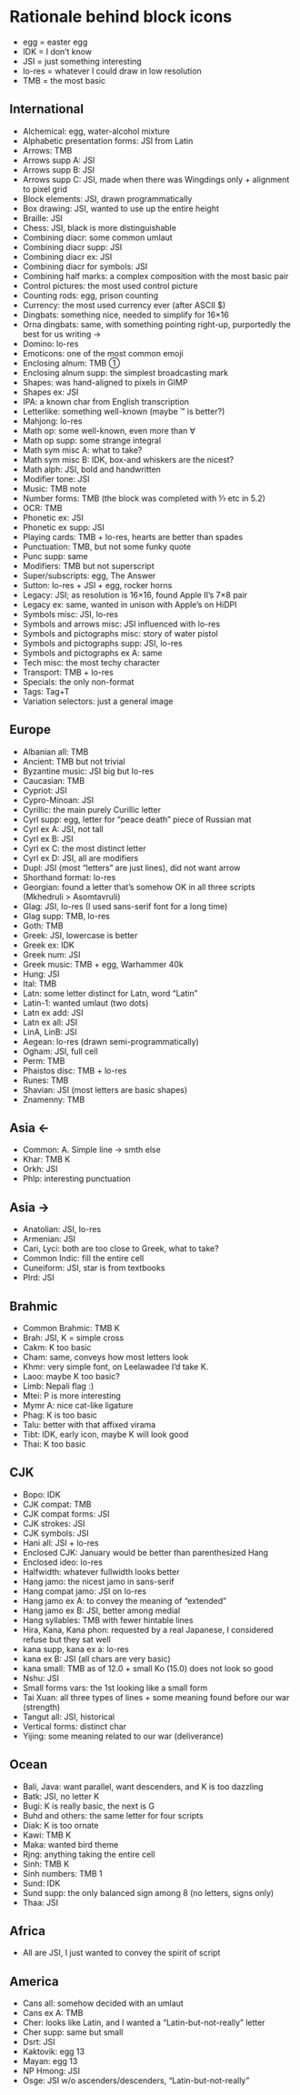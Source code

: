 ﻿# Rationale behind block icons

* egg = easter egg
* IDK = I don’t know
* JSI = just something interesting
* lo-res = whatever I could draw in low resolution
* TMB = the most basic

## International

* Alchemical: egg, water-alcohol mixture
* Alphabetic presentation forms: JSI from Latin
* Arrows: TMB
* Arrows supp A: JSI
* Arrows supp B: JSI
* Arrows supp C: JSI, made when there was Wingdings only + alignment to pixel grid
* Block elements: JSI, drawn programmatically
* Box drawing: JSI, wanted to use up the entire height
* Braille: JSI
* Chess: JSI, black is more distinguishable
* Combining diacr: some common umlaut
* Combining diacr supp: JSI
* Combining diacr ex: JSI
* Combining diacr for symbols: JSI
* Combining half marks: a complex composition with the most basic pair
* Control pictures: the most used control picture
* Counting rods: egg, prison counting
* Currency: the most used currency ever (after ASCII $)
* Dingbats: something nice, needed to simplify for 16×16
* Orna dingbats: same, with something pointing right-up, purportedly the best for us writing →
* Domino: lo-res
* Emoticons: one of the most common emoji
* Enclosing alnum: TMB ①
* Enclosing alnum supp: the simplest broadcasting mark
* Shapes: was hand-aligned to pixels in GIMP
* Shapes ex: JSI
* IPA: a known char from English transcription
* Letterlike: something well-known (maybe ™ is better?)
* Mahjong: lo-res
* Math op: some well-known, even more than ∀
* Math op supp: some strange integral
* Math sym misc A: what to take?
* Math sym misc B: IDK, box-and whiskers are the nicest?
* Math alph: JSI, bold and handwritten
* Modifier tone: JSI
* Music: TMB note
* Number forms: TMB (the block was completed with ⅐ etc in 5.2)
* OCR: TMB
* Phonetic ex: JSI
* Phonetic ex supp: JSI
* Playing cards: TMB + lo-res, hearts are better than spades
* Punctuation: TMB, but not some funky quote
* Punc supp: same
* Modifiers: TMB but not superscript
* Super/subscripts: egg, The Answer
* Sutton: lo-res + JSI + egg, rocker horns
* Legacy: JSI; as resolution is 16×16, found Apple II’s 7×8 pair
* Legacy ex: same, wanted in unison with Apple’s on HiDPI
* Symbols misc: JSI, lo-res
* Symbols and arrows misc: JSI influenced with lo-res
* Symbols and pictographs misc: story of water pistol
* Symbols and pictographs supp: JSI, lo-res
* Symbols and pictographs ex A: same
* Tech misc: the most techy character
* Transport: TMB + lo-res
* Specials: the only non-format
* Tags: Tag+T
* Variation selectors: just a general image

## Europe
* Albanian all: TMB
* Ancient: TMB but not trivial
* Byzantine music: JSI big but lo-res
* Caucasian: TMB
* Cypriot: JSI
* Cypro-Minoan: JSI
* Cyrillic: the main purely Curillic letter
* Cyrl supp: egg, letter for “peace death” piece of Russian mat
* Cyrl ex A: JSI, not tall
* Cyrl ex B: JSI
* Cyrl ex C: the most distinct letter
* Cyrl ex D: JSI, all are modifiers
* Dupl: JSI (most “letters” are just lines), did not want arrow
* Shorthand format: lo-res
* Georgian: found a letter that’s somehow OK in all three scripts (Mkhedruli > Asomtavruli)
* Glag: JSI, lo-res (I used sans-serif font for a long time)
* Glag supp: TMB, lo-res
* Goth: TMB
* Greek: JSI, lowercase is better
* Greek ex: IDK
* Greek num: JSI
* Greek music: TMB + egg, Warhammer 40k
* Hung: JSI
* Ital: TMB
* Latn: some letter distinct for Latn, word “Latin”
* Latin-1: wanted umlaut (two dots)
* Latn ex add: JSI
* Latn ex all: JSI
* LinA, LinB: JSI
* Aegean: lo-res (drawn semi-programmatically)
* Ogham: JSI, full cell
* Perm: TMB
* Phaistos disc: TMB + lo-res
* Runes: TMB
* Shavian: JSI (most letters are basic shapes)
* Znamenny: TMB

## Asia ←
* Common: A. Simple line → smth else
* Khar: TMB K
* Orkh: JSI
* Phlp: interesting punctuation

## Asia →
* Anatolian: JSI, lo-res
* Armenian: JSI
* Cari, Lyci: both are too close to Greek, what to take?
* Common Indic: fill the entire cell
* Cuneiform: JSI, star is from textbooks
* Plrd: JSI

## Brahmic
* Common Brahmic: TMB K
* Brah: JSI, K = simple cross
* Cakm: K too basic
* Cham: same, conveys how most letters look
* Khmr: very simple font, on Leelawadee I’d take K.
* Laoo: maybe K too basic?
* Limb: Nepali flag :)
* Mtei: P is more interesting
* Mymr A: nice cat-like ligature
* Phag: K is too basic
* Talu: better with that affixed virama
* Tibt: IDK, early icon, maybe K will look good
* Thai: K too basic

## CJK
* Bopo: IDK
* CJK compat: TMB
* CJK compat forms: JSI
* CJK strokes: JSI
* CJK symbols: JSI
* Hani all: JSI + lo-res
* Enclosed CJK: January would be better than parenthesized Hang
* Enclosed ideo: lo-res
* Halfwidth: whatever fullwidth looks better
* Hang jamo: the nicest jamo in sans-serif
* Hang compat jamo: JSI on lo-res
* Hang jamo ex A: to convey the meaning of “extended”
* Hang jamo ex B: JSI, better among medial
* Hang syllables: TMB with fewer hintable lines
* Hira, Kana, Kana phon: requested by a real Japanese, I considered refuse but they sat well
* kana supp, kana ex a: lo-res
* kana ex B: JSI (all chars are very basic)
* kana small: TMB as of 12.0 + small Ko (15.0) does not look so good
* Nshu: JSI
* Small forms vars: the 1st looking like a small form
* Tai Xuan: all three types of lines + some meaning found before our war (strength)
* Tangut all: JSI, historical
* Vertical forms: distinct char
* Yijing: some meaning related to our war (deliverance)

## Ocean
* Bali, Java: want parallel, want descenders, and K is too dazzling
* Batk: JSI, no letter K
* Bugi: K is really basic, the next is G
* Buhd and others: the same letter for four scripts
* Diak: K is too ornate
* Kawi: TMB K
* Maka: wanted bird theme
* Rjng: anything taking the entire cell
* Sinh: TMB K
* Sinh numbers: TMB 1
* Sund: IDK
* Sund supp: the only balanced sign among 8 (no letters, signs only)
* Thaa: JSI

## Africa
* All are JSI, I just wanted to convey the spirit of script

## America
* Cans all: somehow decided with an umlaut
* Cans ex A: TMB
* Cher: looks like Latin, and I wanted a “Latin-but-not-really” letter
* Cher supp: same but small
* Dsrt: JSI
* Kaktovik: egg 13
* Mayan: egg 13
* NP Hmong: JSI
* Osge: JSI w/o ascenders/descenders, “Latin-but-not-really”

